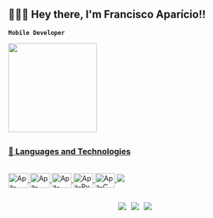 ## 🧑🏻‍💻 Hey there, I'm Francisco Aparício!!

**`Mobile Developer`**
<html>
  <div>
    <a href="https://beacons.ai/euapariciocoelho1996">
       <img height="180em" src="https://github-readme-stats.vercel.app/api/top-langs/?username=euapariciocoelho1996&layout=compact&langs_count=16&theme=dracula"/>
  </div>
</html>
      
## 
### 🤖 Languages ​​and Technologies
<div style="display: inline_block"><br>
  <img align="center" alt="Apa-Flutter" height="30" width="40" src="https://cdn.jsdelivr.net/gh/devicons/devicon@latest/icons/flutter/flutter-original.svg">
  <img align="center" alt="Apa-Dart" height="30" width="40" src="https://cdn.jsdelivr.net/gh/devicons/devicon@latest/icons/dart/dart-original.svg">
  <img align="center" alt="Apa-Fire" height="30" width="40" src="https://cdn.jsdelivr.net/gh/devicons/devicon@latest/icons/firebase/firebase-original.svg">
  <img align="center" alt="Apa-Py" height="30" width="40" src="https://cdn.jsdelivr.net/gh/devicons/devicon@latest/icons/python/python-original.svg">
  <img align="center" alt="Apa-C" height="30" width="40" src="https://cdn.jsdelivr.net/gh/devicons/devicon@latest/icons/c/c-original.svg">
  <img src="https://cdn.jsdelivr.net/gh/devicons/devicon@latest/icons/javascript/javascript-original.svg">
          
          
</div>
  
  ##
 
<div style="display: flex; justify-content: center; gap: 10px;">
  <a href="https://www.instagram.com/euapariciocoelho_/" target="_blank"><img src="https://img.shields.io/badge/-Instagram-%23E4405F?style=for-the-badge&logo=instagram&logoColor=white" target="_blank"></a>
  <a href="mailto:faparicionc@gmail.com"><img src="https://img.shields.io/badge/-Gmail-%23333?style=for-the-badge&logo=gmail&logoColor=white" target="_blank"></a>
  <a href="https://www.linkedin.com/in/francisco-aparicio-785847299/" target="_blank"><img src="https://img.shields.io/badge/-LinkedIn-%230077B5?style=for-the-badge&logo=linkedin&logoColor=white" target="_blank"></a>
</div>

